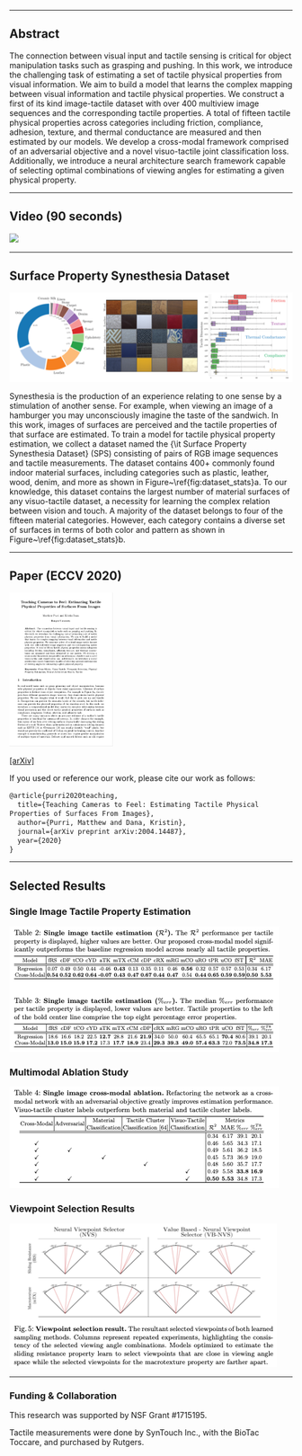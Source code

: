 * * *

## Abstract
The connection between visual input and tactile sensing is critical for object manipulation tasks such as grasping and pushing.
In this work, we introduce the challenging task of estimating a set of tactile physical properties from visual information. We aim to build a model that learns the complex mapping between visual information and tactile physical properties. We construct a first of its kind image-tactile dataset with over 400 multiview image sequences and the corresponding tactile properties. A total of fifteen tactile physical properties across categories including friction, compliance, adhesion, texture, and thermal conductance are measured and then estimated by our models. We develop a cross-modal framework comprised of an adversarial objective and a novel visuo-tactile joint classification loss. Additionally, we introduce a neural architecture search framework capable of  selecting optimal combinations of viewing angles for estimating a given physical property.

* * *

## Video (90 seconds)

[![](http://img.youtube.com/vi/J532toKnly8/0.jpg)](http://www.youtube.com/watch?v=J532toKnly8 "")

* * *

## Surface Property Synesthesia Dataset

<img src="imgs/dataset_stats.png" class="center">

Synesthesia is the production of an experience relating to one sense by a stimulation of another sense. For example, when viewing an image of a hamburger you may unconsciously imagine the taste of the sandwich. In this work, images of surfaces are perceived and the tactile properties of that surface are estimated. To train a model for tactile physical property estimation, we collect a dataset named the {\it Surface Property Synesthesia Dataset} (SPS) consisting of pairs of RGB image sequences and tactile measurements. The dataset contains 400+ commonly found indoor material surfaces, including categories such as plastic, leather, wood, denim, and more as shown in Figure~\ref{fig:dataset_stats}a. To our knowledge, this dataset contains the largest number of material surfaces of any visuo-tactile dataset, a necessity for learning the complex relation between vision and touch. A majority of the dataset belongs to four of the fifteen material categories. However, each category contains a diverse set of surfaces in terms of both color and pattern as shown in Figure~\ref{fig:dataset_stats}b.

* * *

## Paper (ECCV 2020)
<img src="imgs/front-page.png" alt="Front page of research paper" width="184" height="274" class="center">

<a href="https://arxiv.org/pdf/2004.14487.pdf">[arXiv]</a>

If you used or reference our work, please cite our work as follows:
```
@article{purri2020teaching,
  title={Teaching Cameras to Feel: Estimating Tactile Physical Properties of Surfaces From Images},
  author={Purri, Matthew and Dana, Kristin},
  journal={arXiv preprint arXiv:2004.14487},
  year={2020}
}
```

* * *

## Selected Results

### Single Image Tactile Property Estimation
<img src="imgs/single_image_results.png" class="center">

### Multimodal Ablation Study
<img src="imgs/ablation_study_result.png" class="center">

### Viewpoint Selection Results
<img src="imgs/viewpoint_selection_result.png" class="center">


* * *

### Funding & Collaboration
This  research  was  supported  by  NSF  Grant  #1715195.

Tactile measurements were done by SynTouch Inc., with the BioTac Toccare, and purchased by Rutgers.
